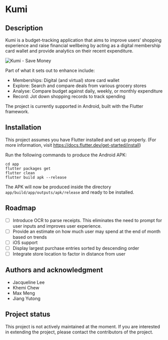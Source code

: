 # Kumi

## Description
Kumi is a budget-tracking application that aims to improve users’ shopping experience and raise financial wellbeing by acting as a digital membership card wallet and provide analytics on their recent expenditure.

![Kumi - Save Money](https://user-images.githubusercontent.com/49807719/177492625-9a0dc5d5-8627-4863-a415-c21c6a7ac732.png)

 Part of what it sets out to enhance include:
- Memberships: Digital (and virtual) store card wallet 
- Explore: Search and compare deals from various grocery stores
- Analyse: Compare budget against daily, weekly, or monthly expenditure 
- Record: Jot down shopping records to track spending

The project is currently supported in Android, built with the Flutter framework.

## Installation
This project assumes you have Flutter installed and set up properly. (For more information, visit https://docs.flutter.dev/get-started/install)

Run the following commands to produce the Android APK:
```
cd app
flutter packages get
flutter clean
flutter build apk --release
```
The APK will now be produced inside the directory `app/build/app/outputs/apk/release` and ready to be installed.

## Roadmap
- [ ] Introduce OCR to parse receipts. This eliminates the need to prompt for user inputs and improves user experience.
- [ ] Provide an estimate on how much user may spend at the end of month based on trends
- [ ] iOS support
- [ ] Display largest purchase entries sorted by descending order 
- [ ] Integrate store location to factor in distance from user

## Authors and acknowledgment
- Jacqueline Lee 
- Khemi Chew 
- Max Meng 
- Jiang Yutong

## Project status
This project is not actively maintained at the moment. If you are interested in extending the project, please contact the contributors of the project.

